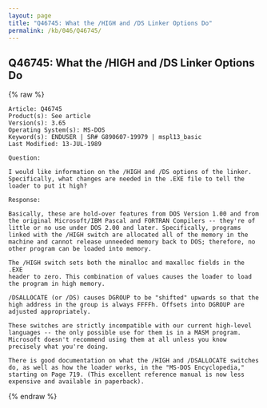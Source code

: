 ```yaml
---
layout: page
title: "Q46745: What the /HIGH and /DS Linker Options Do"
permalink: /kb/046/Q46745/
---
```


## Q46745: What the /HIGH and /DS Linker Options Do

{% raw %}

	Article: Q46745
	Product(s): See article
	Version(s): 3.65
	Operating System(s): MS-DOS
	Keyword(s): ENDUSER | SR# G890607-19979 | mspl13_basic
	Last Modified: 13-JUL-1989
	
	Question:
	
	I would like information on the /HIGH and /DS options of the linker.
	Specifically, what changes are needed in the .EXE file to tell the
	loader to put it high?
	
	Response:
	
	Basically, these are hold-over features from DOS Version 1.00 and from
	the original Microsoft/IBM Pascal and FORTRAN Compilers -- they're of
	little or no use under DOS 2.00 and later. Specifically, programs
	linked with the /HIGH switch are allocated all of the memory in the
	machine and cannot release unneeded memory back to DOS; therefore, no
	other program can be loaded into memory.
	
	The /HIGH switch sets both the minalloc and maxalloc fields in the .EXE
	header to zero. This combination of values causes the loader to load
	the program in high memory.
	
	/DSALLOCATE (or /DS) causes DGROUP to be "shifted" upwards so that the
	high address in the group is always FFFFh. Offsets into DGROUP are
	adjusted appropriately.
	
	These switches are strictly incompatible with our current high-level
	languages -- the only possible use for them is in a MASM program.
	Microsoft doesn't recommend using them at all unless you know
	precisely what you're doing.
	
	There is good documentation on what the /HIGH and /DSALLOCATE switches
	do, as well as how the loader works, in the "MS-DOS Encyclopedia,"
	starting on Page 719. (This excellent reference manual is now less
	expensive and available in paperback).

{% endraw %}

